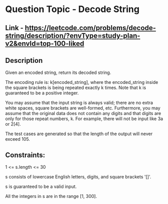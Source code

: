 # Question Topic - Decode String


## Link - https://leetcode.com/problems/decode-string/description/?envType=study-plan-v2&envId=top-100-liked

## Description

Given an encoded string, return its decoded string.

The encoding rule is: k[encoded_string], where the encoded_string inside the square brackets is being repeated exactly k times. Note that k is guaranteed to be a positive integer.

You may assume that the input string is always valid; there are no extra white spaces, square brackets are well-formed, etc. Furthermore, you may assume that the original data does not contain any digits and that digits are only for those repeat numbers, k. For example, there will not be input like 3a or 2[4].

The test cases are generated so that the length of the output will never exceed 105.




## Constraints:

1 <= s.length <= 30

s consists of lowercase English letters, digits, and square brackets '[]'.

s is guaranteed to be a valid input.

All the integers in s are in the range [1, 300].

